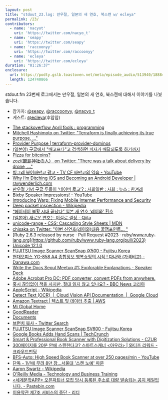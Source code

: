 ```yaml
---
layout: post
title: "stdout_23.log: 만우절, 일본의 새 연호, 북스캔 w/ ecleya"
permalink: /23/
contributors:
  - name: 'nacyot'
    uri: 'https://twitter.com/nacyo_t'
  - name: 'seapy'
    uri: 'https://twitter.com/seapy'
  - name: 'raccoonyy'
    uri: 'https://twitter.com/raccoonyy'
  - name: 'ecleya'
    uri: 'https://twitter.com/ecleya'
duration: "01:26:37"
enclosure:
  url: https://podty.gslb.toastoven.net/meta/episode_audio/513940/188843_1554233771180.mp3
  length: 124740866
---
```


stdout.fm 23번째 로그에서는 만우절, 일본의 새 연호, 북스캔에 대해서 이야기를 나눴습니다.

* 참가자: [@seapy][sea], [@raccoonyy][rac], [@nacyo_t][nac]
* 게스트: [@ecleya][ecl](후얌얌)

[sea]: https://twitter.com/seapy
[rac]: https://twitter.com/raccoonyy
[nac]: https://twitter.com/nacyo_t
[ecl]: https://twitter.com/ecleya

* [The stackoverflow April fools : programming](https://www.reddit.com/r/programming/comments/b7ojga/the_stackoverflow_april_fools/)
* [Mitchell Hashimoto on Twitter: "Terraform is finally achieving its true purpose. ..."](https://twitter.com/mitchellh/status/1112761803489071106)
* [Provider Purpose \| terraform-provider-dominos](https://ndmckinley.github.io/terraform-provider-dominos/)
* [(일본어) 구글에서 "배고프다"고 검색하면 피자가 배달되도록 하기까지](http://e8y.net/blog/2006/07/25/p126.html)
* [Pizza for bitcoins?](https://bitcointalk.org/index.php?topic=137.0)
* [zozi(厳島神社の人） on Twitter: "There was a talk about delivery by drone, ..."](https://twitter.com/zozi009/status/1112369039978827776?s=20)
* [빙그레 붕어싸만코 광고 - TV CF 싸만코의 역습 - YouTube](https://www.youtube.com/watch?v=Zjp5esYAltU)
* [Why I’m Ditching iOS and Becoming an Android Developer \| raywenderlich.com](https://www.raywenderlich.com/3080-why-i-m-ditching-ios-and-becoming-an-android-developer)
* [만우절 기념 구글 두들이 ‘네이버 로고’? : 사회일반 : 사회 : 뉴스 : 한겨레](http://www.hani.co.kr/arti/society/society_general/630754.html)
* [Bixby Speaker Impressions! - YouTube](https://www.youtube.com/watch?v=rsJlT53jU_4)
* [Introducing Warp: Fixing Mobile Internet Performance and Security](https://blog.cloudflare.com/1111-warp-better-vpn/)
* [Deep packet inspection - Wikipedia](https://en.wikipedia.org/wiki/Deep_packet_inspection)
* [“헤이세이 불황 시대 끝났다” 일본 새 연호 ‘레이와’ 환호](https://news.joins.com/article/23428946#none)
* [(일본어) 새로운 연호는 이걸로 결정 - Qiita](https://qiita.com/uniqode/items/ac2edcfb2b01b0bbc569)
* [unicode-range - CSS: Cascading Style Sheets \| MDN](https://developer.mozilla.org/en-US/docs/Web/CSS/@font-face/unicode-range)
* [chisaka on Twitter: "이번 신연호(레이와)대응 꿀잼포인트… "](https://twitter.com/chisaka_kr/status/1112640219025563648)
* [Ruby 2.6.3 released by nurse · Pull Request #2023 · ruby/www.ruby-lang.org](https://github.com/ruby/www.ruby-lang.org/pull/2023)
* [Unicode 12.1.0](https://unicode.org/versions/Unicode12.1.0/)
* [FUJITSU Image Scanner ScanSnap iX500 - Fujitsu Korea](http://www.fujitsu.com/kr/products/computing/peripheral/scanners/scansnap/ix500/)
* [현대오피스 YG-858 A4 종합정보 행복쇼핑의 시작 ! 다나와 (가격비교) - Danawa.com](http://prod.danawa.com/info/?pcode=969992)
* [Write the Docs Seoul Meetup #1: Explorable Explanations - Speaker Deck](https://speakerdeck.com/nacyot/write-the-docs-seoul-meetup-number-1-explorable-explanations)
* [Adobe Acrobat Pro DC: PDF converter, convert PDFs from anywhere.](https://acrobat.adobe.com/us/en/acrobat/acrobat-pro.html)
* [혹시 끊임없이 책을 사지만, 절대 읽지 않고 있나요? - BBC News 코리아](https://www.bbc.com/korean/news-45002002)
* [AppleScript - Wikipedia](https://en.wikipedia.org/wiki/AppleScript)
* [Detect Text (OCR)  \|  Cloud Vision API Documentation  \|  Google Cloud](https://cloud.google.com/vision/docs/ocr)
* [Amazon Textract \| 텍스트 및 데이터 추출 \| AWS](https://aws.amazon.com/ko/textract/)
* [Mi Global Home](https://www.mi.com/global/mix/)
* [GoodReader](http://www.goodreader.com/)
* [Documents](https://readdle.com/en/documents)
* [브런치 복사 - Twitter Search](https://twitter.com/search?q=%EB%B8%8C%EB%9F%B0%EC%B9%98%20%EB%B3%B5%EC%82%AC&src=typd)
* [FUJITSU Image Scanner ScanSnap SV600 - Fujitsu Korea](http://www.fujitsu.com/kr/products/computing/peripheral/scanners/scansnap/sv600/)
* [Google Books Adds Hand Scans \| TechCrunch](https://techcrunch.com/2007/12/06/google-books-adds-hand-scans/)
* [Smart & Professional Book Scanner with Digitization Solutions - CZUR](https://www.czur.com/)
* [300페이지를 20분 안에 스캔한다고? 스마트스캐너 <아우라> \| 와디즈 리워드 - 크라우드펀딩](https://www.wadiz.kr/web/campaign/detail/30955)
* [BFS-Auto: High Speed Book Scanner at over 250 pages/min - YouTube](https://www.youtube.com/watch?v=03ccxwNssmo)
* [단독 - 1년에 무려 8만 장…서울대 '스캔 노예' 파문](https://news.sbs.co.kr/news/endPage.do?news_id=N1003990211)
* [Aaron Swartz - Wikipedia](https://en.wikipedia.org/wiki/Aaron_Swartz)
* [O'Reilly Media - Technology and Business Training](https://www.oreilly.com/)
* [<세계문학APP> 오픈파트너 모집 당시 등록된 주소로 대량 발송되는 공지 메일입니다. - Pastebin.com](https://pastebin.com/fSrwaeyg)
* [이용약관 제7조 서비스의 중단 - 리디](https://ridibooks.com/legal/terms)
